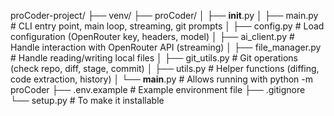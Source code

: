 proCoder-project/
├── venv/
├── proCoder/
│   ├── __init__.py
│   ├── main.py         # CLI entry point, main loop, streaming, git prompts
│   ├── config.py       # Load configuration (OpenRouter key, headers, model)
│   ├── ai_client.py    # Handle interaction with OpenRouter API (streaming)
│   ├── file_manager.py # Handle reading/writing local files
│   ├── git_utils.py    # Git operations (check repo, diff, stage, commit)
│   ├── utils.py        # Helper functions (diffing, code extraction, history)
│   └── __main__.py     # Allows running with python -m proCoder
├── .env.example      # Example environment file
├── .gitignore
└── setup.py          # To make it installable
